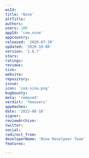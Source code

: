 ```yaml
---
wsId: 
title: 'Nine'
altTitle: 
authors: 
users: 100
appId: 'com.nine'
appCountry: 
released: '2020-07-20'
updated: '2020-10-08'
version: '1.0.7'
stars: 
ratings: 
reviews: 
size: 
website: 
repository: 
issue: 
icon: 'com.nine.png'
bugbounty: 
meta: 'removed'
verdict: 'fewusers'
appHashes: 
date: '2023-08-16'
signer: 
reviewArchive: 
twitter: 
social: 
redirect_from: 
developerName: 'Nine Develpoer Team'
features: 

---
```


